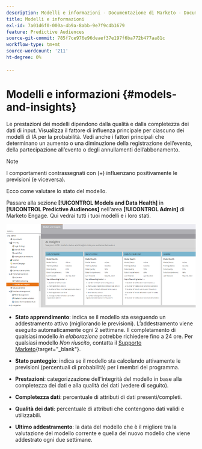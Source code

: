 ```yaml
---
description: Modelli e informazioni - Documentazione di Marketo - Documentazione del prodotto
title: Modelli e informazioni
exl-id: 7a01d6f0-000a-4b9a-8abb-9e7f9c4b1679
feature: Predictive Audiences
source-git-commit: 785f7ce976e96deaef37e197f6ba772b477aa81c
workflow-type: tm+mt
source-wordcount: '211'
ht-degree: 0%

---
```


# Modelli e informazioni {#models-and-insights}

Le prestazioni dei modelli dipendono dalla qualità e dalla completezza dei dati di input. Visualizza il fattore di influenza principale per ciascuno dei modelli di IA per la probabilità. Vedi anche i fattori principali che determinano un aumento o una diminuzione della registrazione dell’evento, della partecipazione all’evento o degli annullamenti dell’abbonamento.

>[!NOTE]
>
>I comportamenti contrassegnati con (+) influenzano positivamente le previsioni (e viceversa).

Ecco come valutare lo stato del modello.

Passare alla sezione **[!UICONTROL Models and Data Health]** in **[!UICONTROL Predictive Audiences]** nell&#39;area **[!UICONTROL Admin]** di Marketo Engage. Qui vedrai tutti i tuoi modelli e i loro stati.

![Immagine Uno](assets/models-and-insights-1.png)

* **Stato apprendimento**: indica se il modello sta eseguendo un addestramento attivo (migliorando le previsioni). L’addestramento viene eseguito automaticamente ogni 2 settimane. Il completamento di qualsiasi modello _in elaborazione_ potrebbe richiedere fino a 24 ore. Per qualsiasi modello _Non riuscito_, contatta il [Supporto Marketo](https://nation.marketo.com/t5/Support/ct-p/Support){target="_blank"}.
* **Stato punteggio**: indica se il modello sta calcolando attivamente le previsioni (percentuali di probabilità) per i membri del programma.
* **Prestazioni**: categorizzazione dell&#39;integrità del modello in base alla completezza dei dati e alla qualità dei dati (vedere di seguito).
* **Completezza dati**: percentuale di attributi di dati presenti/completi.
* **Qualità dei dati**: percentuale di attributi che contengono dati validi e utilizzabili.

* **Ultimo addestramento**: la data del modello che è il migliore tra la valutazione del modello corrente e quella del nuovo modello che viene addestrato ogni due settimane.
